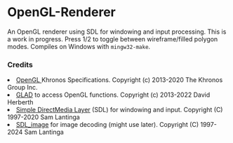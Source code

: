 # OpenGL-Renderer
An OpenGL renderer using SDL for windowing and input processing. This is a work in progress. Press 1/2 to toggle between wireframe/filled polygon modes. Compiles on Windows with `mingw32-make`. 

### Credits
<li>
<a href="https://www.khronos.org/opengl/">OpenGL </a> Khronos Specifications. Copyright (c) 2013-2020 The Khronos Group Inc.
</li>
<li>
<a href="https://github.com/Dav1dde/glad">GLAD</a> to access OpenGL functions. Copyright (c) 2013-2022 David Herberth
<li>
<a href="https://github.com/libsdl-org/SDL">Simple DirectMedia Layer</a> (SDL) for windowing and input. Copyright (C) 1997-2020 Sam Lantinga <slouken@libsdl.org>
</li>
<li>
<a href="https://github.com/libsdl-org/SDL_image">SDL_image</a> for image decoding (might use later). Copyright (C) 1997-2024 Sam Lantinga <slouken@libsdl.org>
</li> 